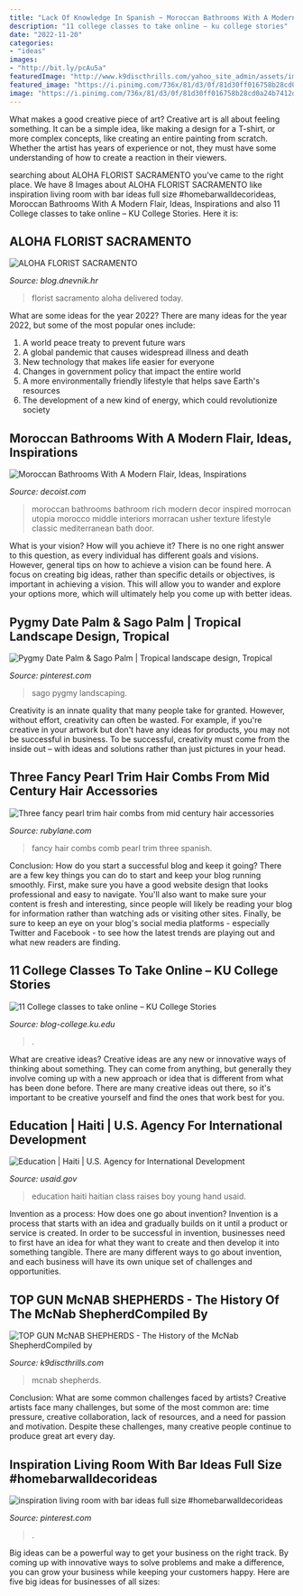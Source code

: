 ```yaml
---
title: "Lack Of Knowledge In Spanish ~ Moroccan Bathrooms With A Modern Flair, Ideas, Inspirations"
description: "11 college classes to take online – ku college stories"
date: "2022-11-20"
categories:
- "ideas"
images:
- "http://bit.ly/pcAu5a"
featuredImage: "http://www.k9discthrills.com/yahoo_site_admin/assets/images/Alvinas_Maggie.63155447_std.jpg"
featured_image: "https://i.pinimg.com/736x/81/d3/0f/81d30ff016758b28cd0a24b7412d3cd7.jpg"
image: "https://i.pinimg.com/736x/81/d3/0f/81d30ff016758b28cd0a24b7412d3cd7.jpg"
---
```



What makes a good creative piece of art?
Creative art is all about feeling something. It can be a simple idea, like making a design for a T-shirt, or more complex concepts, like creating an entire painting from scratch. Whether the artist has years of experience or not, they must have some understanding of how to create a reaction in their viewers.

	

		
searching about ALOHA FLORIST SACRAMENTO you've came to the right place. We have 8 Images about ALOHA FLORIST SACRAMENTO like inspiration living room with bar ideas full size #homebarwalldecorideas, Moroccan Bathrooms With A Modern Flair, Ideas, Inspirations and also 11 College classes to take online – KU College Stories. Here it is:
		
    
## ALOHA FLORIST SACRAMENTO

<img loading=lazy src="http://bit.ly/pcAu5a" onerror="this.onerror=null;this.src='https://tse1.mm.bing.net/th?id=OIP.EzBhebizNEl-U1fLw8aUOQAAAA&amp;pid=15.1';" alt="ALOHA FLORIST SACRAMENTO">

_Source: blog.dnevnik.hr_

>florist sacramento aloha delivered today. 

	

What are some ideas for the year 2022?
There are many ideas for the year 2022, but some of the most popular ones include: 
1. A world peace treaty to prevent future wars 
2. A global pandemic that causes widespread illness and death 
3. New technology that makes life easier for everyone 
4. Changes in government policy that impact the entire world 
5. A more environmentally friendly lifestyle that helps save Earth's resources 
6. The development of a new kind of energy, which could revolutionize society 

    
## Moroccan Bathrooms With A Modern Flair, Ideas, Inspirations

<img loading=lazy src="http://cdn.decoist.com/wp-content/uploads/2014/08/Rich-color-and-texture-usher-in-the-Classic-Moroccan-Style-in-this-bathroom.jpg" onerror="this.onerror=null;this.src='https://tse2.mm.bing.net/th?id=OIP.MvxVA2gm67sqBcXnj0gHxQHaJP&amp;pid=15.1';" alt="Moroccan Bathrooms With A Modern Flair, Ideas, Inspirations">

_Source: decoist.com_

>moroccan bathrooms bathroom rich modern decor inspired morrocan utopia morocco middle interiors morracan usher texture lifestyle classic mediterranean bath door. 

	

What is your vision? How will you achieve it?
There is no one right answer to this question, as every individual has different goals and visions. However, general tips on how to achieve a vision can be found here. A focus on creating big ideas, rather than specific details or objectives, is important in achieving a vision. This will allow you to wander and explore your options more, which will ultimately help you come up with better ideas.

    
## Pygmy Date Palm &amp; Sago Palm | Tropical Landscape Design, Tropical

<img loading=lazy src="https://i.pinimg.com/736x/f1/b3/1c/f1b31c98120319bb6f8c14e3fd1f7fcf--robellini-palm-sago-palm.jpg" onerror="this.onerror=null;this.src='https://tse4.mm.bing.net/th?id=OIP.euMtbLZvjC9-tRpbm_njlQAAAA&amp;pid=15.1';" alt="Pygmy Date Palm &amp; Sago Palm | Tropical landscape design, Tropical">

_Source: pinterest.com_

>sago pygmy landscaping. 

	

Creativity is an innate quality that many people take for granted. However, without effort, creativity can often be wasted. For example, if you're creative in your artwork but don't have any ideas for products, you may not be successful in business. To be successful, creativity must come from the inside out – with ideas and solutions rather than just pictures in your head.

    
## Three Fancy Pearl Trim Hair Combs From Mid Century Hair Accessories

<img loading=lazy src="https://cdn0.rubylane.com/_pod/item/857424/DUP19-05-86/Three-fancy-pearl-trim-hair-combs-full-6o-2048-bd6063f1-r-ffffff-efecdb.jpg" onerror="this.onerror=null;this.src='https://tse4.mm.bing.net/th?id=OIP.H1ThxQYBQCxmNH0U4sFxCQHaGl&amp;pid=15.1';" alt="Three fancy pearl trim hair combs from mid century hair accessories">

_Source: rubylane.com_

>fancy hair combs comb pearl trim three spanish. 

	

Conclusion: How do you start a successful blog and keep it going?
There are a few key things you can do to start and keep your blog running smoothly. First, make sure you have a good website design that looks professional and easy to navigate. You'll also want to make sure your content is fresh and interesting, since people will likely be reading your blog for information rather than watching ads or visiting other sites. Finally, be sure to keep an eye on your blog's social media platforms - especially Twitter and Facebook - to see how the latest trends are playing out and what new readers are finding.

    
## 11 College Classes To Take Online – KU College Stories

<img loading=lazy src="https://blog-college.ku.edu/wp-content/uploads/2020/05/11-online-classes.jpg" onerror="this.onerror=null;this.src='https://tse2.mm.bing.net/th?id=OIP.DPq2VcOcN2QIISqvpMrjVQHaDt&amp;pid=15.1';" alt="11 College classes to take online – KU College Stories">

_Source: blog-college.ku.edu_

>. 

	

What are creative ideas?
Creative ideas are any new or innovative ways of thinking about something. They can come from anything, but generally they involve coming up with a new approach or idea that is different from what has been done before. There are many creative ideas out there, so it's important to be creative yourself and find the ones that work best for you.

    
## Education | Haiti | U.S. Agency For International Development

<img loading=lazy src="https://www.usaid.gov/sites/default/files/styles/732_width/public/nodeimage/DSC_0528.JPG?itok=GmGEyitO" onerror="this.onerror=null;this.src='https://tse1.mm.bing.net/th?id=OIP.4kJFkFIN-JKEzRJiUfdpsgHaE6&amp;pid=15.1';" alt="Education | Haiti | U.S. Agency for International Development">

_Source: usaid.gov_

>education haiti haitian class raises boy young hand usaid. 

	

Invention as a process: How does one go about invention?
Invention is a process that starts with an idea and gradually builds on it until a product or service is created. In order to be successful in invention, businesses need to first have an idea for what they want to create and then develop it into something tangible. There are many different ways to go about invention, and each business will have its own unique set of challenges and opportunities.

    
## TOP GUN McNAB SHEPHERDS - The History Of The McNab ShepherdCompiled By

<img loading=lazy src="http://www.k9discthrills.com/yahoo_site_admin/assets/images/Alvinas_Maggie.63155447_std.jpg" onerror="this.onerror=null;this.src='https://tse2.mm.bing.net/th?id=OIP.X3nF4ObwrmAY5h9kQkzFsAHaJ4&amp;pid=15.1';" alt="TOP GUN McNAB SHEPHERDS - The History of the McNab ShepherdCompiled by">

_Source: k9discthrills.com_

>mcnab shepherds. 

	

Conclusion: What are some common challenges faced by artists?
Creative artists face many challenges, but some of the most common are: time pressure, creative collaboration, lack of resources, and a need for passion and motivation. Despite these challenges, many creative people continue to produce great art every day.

    
## Inspiration Living Room With Bar Ideas Full Size #homebarwalldecorideas

<img loading=lazy src="https://i.pinimg.com/736x/81/d3/0f/81d30ff016758b28cd0a24b7412d3cd7.jpg" onerror="this.onerror=null;this.src='https://tse3.mm.bing.net/th?id=OIP.bCju5RkMvPaYkjlVFw0q-QHaLD&amp;pid=15.1';" alt="inspiration living room with bar ideas full size #homebarwalldecorideas">

_Source: pinterest.com_

>. 

	

Big ideas can be a powerful way to get your business on the right track. By coming up with innovative ways to solve problems and make a difference, you can grow your business while keeping your customers happy. Here are five big ideas for businesses of all sizes: 

